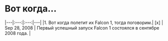 # Вот когда...

|---|:---:|:---:|---|
|1. Вот когда полетит их Falcon 1, тогда поговорим.| [x] | Sep 28, 2008 | Первый успешный запуск Falcon 1 состоялся в сентябре 2008 года. | 
